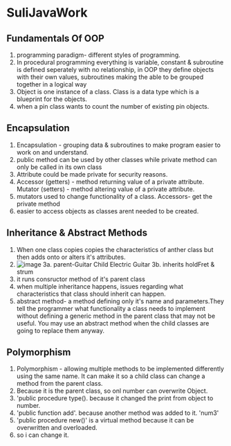 # SuliJavaWork
## Fundamentals Of OOP
1. programming paradigm- different styles of programming.
2. In procedural programming everything is variable, constant & subroutine is defined seperately with no relationship, in OOP they define objects with their own values, subroutines making the able to be grouped together in a logical way
3. Object is one instance of a class. Class is a data type which is a blueprint for the objects.
4. when a pin class wants to count the number of existing pin objects.


## Encapsulation
1. Encapsulation - grouping data & subroutines to make program easier to work on and understand.
2. public method can be used by other classes while private method can only be called in its own class
3. Attribute could be made private for security reasons.
4. Accessor (getters) - method returning value of a private attribute. Mutator (setters) - method altering value of a private attribute.
5. mutators used to change functionality of a class. Accessors- get the private method
6. easier to access objects as classes arent needed to be created.


## Inheritance & Abstract Methods
1. When one class copies copies the characteristics of anther class but then adds onto or alters it's attributes.
2. ![image](https://github.com/user-attachments/assets/ec8aa724-345a-4fb3-989a-35c8a91a4b0a)
3a. parent-Guitar  Child Electric Guitar
3b. inherits holdFret & strum
4. it runs consructor method of it's parent class
5. when multiple inheritance happens, issues regarding what characteristics that class should inherit can happen.
6. abstract method- a method defining only it's name and parameters.They tell the programmer what functionality a class needs to implement without defining a generic method in the parent class that may not be useful. You may use an abstract method when the child classes are going to replace them anyway.

## Polymorphism
1. Polymorphism - allowing multiple methods to be implemented differently using the same name. It can make it so a child class can change a method from the parent class.
2.  Because it is the parent class, so onl number can overwrite Object.
3.  'public procedure type(). because it changed the print from object to number.
4. 'public function add'. because another method was added to it. 'num3'
5. 'public procedure new()' is a virtual method because it can be overwritten and overloaded.
6. so i can change it.
